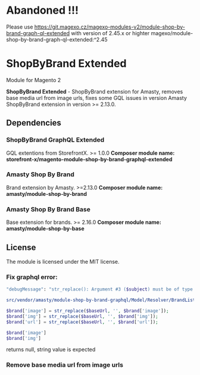 # Abandoned !!!

Please use https://git.magexo.cz/magexo-modules-v2/module-shop-by-brand-graph-ql-extended with version of 2.45.x or highter
magexo/module-shop-by-brand-graph-ql-extended:^2.45

# ShopByBrand Extended

Module for Magento 2

**ShopByBrand  Extended** - ShopByBrand extension for Amasty, removes base media url from image urls,
fixes some GQL issues in version Amasty ShopByBrand extension in version >= 2.13.0.

## Dependencies

### ShopByBrand GraphQL Extended

GQL extentions from StorefrontX. >= 1.0.0
**Composer module name: storefront-x/magento-module-shop-by-brand-graphql-extended**

### Amasty Shop By Brand 

Brand extension by Amasty. >=2.13.0
**Composer module name: amasty/module-shop-by-brand**

### Amasty Shop By Brand Base

Base extension for brands. >= 2.16.0
**Composer module name: amasty/module-shop-by-base**



## License

The module is licensed under the MIT license.

### Fix graphql error:
```bash
"debugMessage": "str_replace(): Argument #3 ($subject) must be of type array|string, null given",
```
```bash
src/vendor/amasty/module-shop-by-brand-graphql/Model/Resolver/BrandList::prepareBrands()
```

```php
$brand['image'] = str_replace($baseUrl, '', $brand['image']);
$brand['img'] = str_replace($baseUrl, '', $brand['img']);
$brand['url'] = str_replace($baseUrl, '', $brand['url']);
```
```php
$brand['image']
$brand['img']
``` 
returns null, string value is expected

### Remove base media url from image urls
